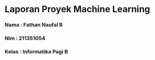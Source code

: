 # Laporan Proyek Machine Learning
### Nama : Fathan Naufal R
### Nim : 211351054
### Kelas : Informatika Pagi B
